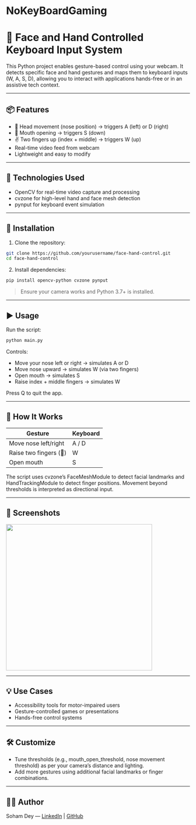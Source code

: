 # NoKeyBoardGaming

# 🧠 Face and Hand Controlled Keyboard Input System

This Python project enables gesture-based control using your webcam. It detects specific face and hand gestures and maps them to keyboard inputs (W, A, S, D), allowing you to interact with applications hands-free or in an assistive tech context.

---

## 📦 Features

* 👃 Head movement (nose position) → triggers A (left) or D (right)
* 👄 Mouth opening → triggers S (down)
* ✌️ Two fingers up (index + middle) → triggers W (up)
* Real-time video feed from webcam
* Lightweight and easy to modify

---

## 🚀 Technologies Used

* OpenCV for real-time video capture and processing
* cvzone for high-level hand and face mesh detection
* pynput for keyboard event simulation

---

## 🔧 Installation

1. Clone the repository:

```bash
git clone https://github.com/yourusername/face-hand-control.git
cd face-hand-control
```

2. Install dependencies:

```bash
pip install opencv-python cvzone pynput
```

> Ensure your camera works and Python 3.7+ is installed.

---

## ▶️ Usage

Run the script:

```bash
python main.py
```

Controls:

* Move your nose left or right → simulates A or D
* Move nose upward → simulates W (via two fingers)
* Open mouth → simulates S
* Raise index + middle fingers → simulates W

Press Q to quit the app.

---

## 🧠 How It Works

| Gesture                | Keyboard |
| ---------------------- | -------- |
| Move nose left/right   | A / D    |
| Raise two fingers (🖖) | W        |
| Open mouth             | S        |

The script uses cvzone’s FaceMeshModule to detect facial landmarks and HandTrackingModule to detect finger positions. Movement beyond thresholds is interpreted as directional input.

---

## 📸 Screenshots

<p float="left">
  <img src="screenshot.png" width="400" />
</p>

---

## 💡 Use Cases

* Accessibility tools for motor-impaired users
* Gesture-controlled games or presentations
* Hands-free control systems

---

## 🛠️ Customize

* Tune thresholds (e.g., mouth\_open\_threshold, nose movement threshold) as per your camera’s distance and lighting.
* Add more gestures using additional facial landmarks or finger combinations.

---

## 🧑‍💻 Author

Soham Dey — [LinkedIn](https://www.linkedin.com/in/soham-dey-891332256) | [GitHub](https://github.com/7sohamd)


